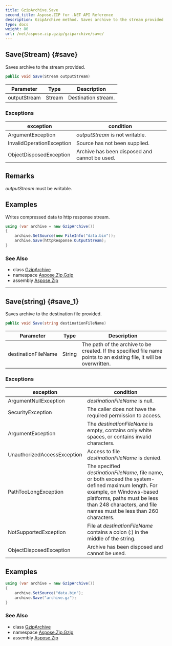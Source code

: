 ```yaml
---
title: GzipArchive.Save
second_title: Aspose.ZIP for .NET API Reference
description: GzipArchive method. Saves archive to the stream provided
type: docs
weight: 80
url: /net/aspose.zip.gzip/gziparchive/save/
---
```

## Save(Stream) {#save}

Saves archive to the stream provided.

```csharp
public void Save(Stream outputStream)
```

| Parameter | Type | Description |
| --- | --- | --- |
| outputStream | Stream | Destination stream. |

### Exceptions

| exception | condition |
| --- | --- |
| ArgumentException | *outputStream* is not writable. |
| InvalidOperationException | Source has not been supplied. |
| ObjectDisposedException | Archive has been disposed and cannot be used. |

## Remarks

*outputStream* must be writable.

## Examples

Writes compressed data to http response stream.

```csharp
using (var archive = new GzipArchive()) 
{
    archive.SetSource(new FileInfo("data.bin"));
    archive.Save(httpResponse.OutputStream);
}
```

### See Also

* class [GzipArchive](../)
* namespace [Aspose.Zip.Gzip](../../gziparchive/)
* assembly [Aspose.Zip](../../../)

---

## Save(string) {#save_1}

Saves archive to the destination file provided.

```csharp
public void Save(string destinationFileName)
```

| Parameter | Type | Description |
| --- | --- | --- |
| destinationFileName | String | The path of the archive to be created. If the specified file name points to an existing file, it will be overwritten. |

### Exceptions

| exception | condition |
| --- | --- |
| ArgumentNullException | *destinationFileName* is null. |
| SecurityException | The caller does not have the required permission to access. |
| ArgumentException | The *destinationFileName* is empty, contains only white spaces, or contains invalid characters. |
| UnauthorizedAccessException | Access to file *destinationFileName* is denied. |
| PathTooLongException | The specified *destinationFileName*, file name, or both exceed the system-defined maximum length. For example, on Windows-based platforms, paths must be less than 248 characters, and file names must be less than 260 characters. |
| NotSupportedException | File at *destinationFileName* contains a colon (:) in the middle of the string. |
| ObjectDisposedException | Archive has been disposed and cannot be used. |

## Examples

```csharp
using (var archive = new GzipArchive())
{
    archive.SetSource("data.bin");
    archive.Save("archive.gz");
}
```

### See Also

* class [GzipArchive](../)
* namespace [Aspose.Zip.Gzip](../../gziparchive/)
* assembly [Aspose.Zip](../../../)


